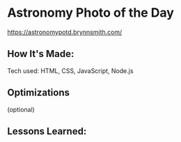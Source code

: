<h1>Astronomy Photo of the Day</h1>

<a href="https://astronomypotd.brynnsmith.com/">https://astronomypotd.brynnsmith.com/</a>

<h2>How It's Made:</h2>

Tech used: HTML, CSS, JavaScript, Node.js

<h2>Optimizations</h2>

(optional)

<h2>Lessons Learned:</h2>


